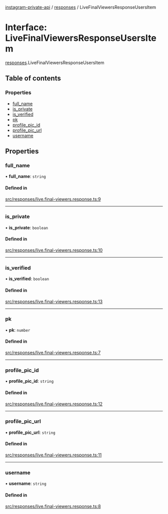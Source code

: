 [instagram-private-api](../../README.md) / [responses](../../modules/responses.md) / LiveFinalViewersResponseUsersItem

# Interface: LiveFinalViewersResponseUsersItem

[responses](../../modules/responses.md).LiveFinalViewersResponseUsersItem

## Table of contents

### Properties

- [full\_name](LiveFinalViewersResponseUsersItem.md#full_name)
- [is\_private](LiveFinalViewersResponseUsersItem.md#is_private)
- [is\_verified](LiveFinalViewersResponseUsersItem.md#is_verified)
- [pk](LiveFinalViewersResponseUsersItem.md#pk)
- [profile\_pic\_id](LiveFinalViewersResponseUsersItem.md#profile_pic_id)
- [profile\_pic\_url](LiveFinalViewersResponseUsersItem.md#profile_pic_url)
- [username](LiveFinalViewersResponseUsersItem.md#username)

## Properties

### full\_name

• **full\_name**: `string`

#### Defined in

[src/responses/live.final-viewers.response.ts:9](https://github.com/Nerixyz/instagram-private-api/blob/b3351b9/src/responses/live.final-viewers.response.ts#L9)

___

### is\_private

• **is\_private**: `boolean`

#### Defined in

[src/responses/live.final-viewers.response.ts:10](https://github.com/Nerixyz/instagram-private-api/blob/b3351b9/src/responses/live.final-viewers.response.ts#L10)

___

### is\_verified

• **is\_verified**: `boolean`

#### Defined in

[src/responses/live.final-viewers.response.ts:13](https://github.com/Nerixyz/instagram-private-api/blob/b3351b9/src/responses/live.final-viewers.response.ts#L13)

___

### pk

• **pk**: `number`

#### Defined in

[src/responses/live.final-viewers.response.ts:7](https://github.com/Nerixyz/instagram-private-api/blob/b3351b9/src/responses/live.final-viewers.response.ts#L7)

___

### profile\_pic\_id

• **profile\_pic\_id**: `string`

#### Defined in

[src/responses/live.final-viewers.response.ts:12](https://github.com/Nerixyz/instagram-private-api/blob/b3351b9/src/responses/live.final-viewers.response.ts#L12)

___

### profile\_pic\_url

• **profile\_pic\_url**: `string`

#### Defined in

[src/responses/live.final-viewers.response.ts:11](https://github.com/Nerixyz/instagram-private-api/blob/b3351b9/src/responses/live.final-viewers.response.ts#L11)

___

### username

• **username**: `string`

#### Defined in

[src/responses/live.final-viewers.response.ts:8](https://github.com/Nerixyz/instagram-private-api/blob/b3351b9/src/responses/live.final-viewers.response.ts#L8)

